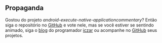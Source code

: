 ## Propaganda

Gostou do projeto *android-execute-native-applicationcommentary*? Então siga o repositório no
[GitHub](https://github.com/lopesivan/android-execute-native-applicationcommentary)
e vote nele, mas se você estiver se sentindo animado, siga o
[blog](http://42algoritmos.com.br/blog/iczar) do programador
[iczar](https://keybase.io/iczar) ou acompanhe no
[GitHub](https://github.com/lopesivan) seus projetos.
